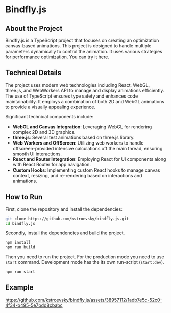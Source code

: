 # Bindfly.js

## About the Project

Bindfly.js is a TypeScript project that focuses on creating an optimization canvas-based animations. This project is designed to handle multiple parameters dynamically to control the animation. It uses various strategies for performance optimization. You can try it [here](https://bindfly.onrender.com/#/FlyingLines-AddByClick).

## Technical Details

The project uses modern web technologies including React, WebGL, three.js, and WebWorkers API to manage and display animations efficiently. The use of TypeScript ensures type safety and enhances code maintainability. It employs a combination of both 2D and WebGL animations to provide a visually appealing experience.

Significant technical components include:
- **WebGL and Canvas Integration**: Leveraging WebGL for rendering complex 2D and 3D graphics.
- **three.js**: Several test animations based on three.js library. 
- **Web Workers and OffScreen**: Utilizing web workers to handle offscreen-provided intensive calculations off the main thread, ensuring smooth UI interactions.
- **React and Router Integration**: Employing React for UI components along with React Router for app navigation.
- **Custom Hooks**: Implementing custom React hooks to manage canvas context, resizing, and re-rendering based on interactions and animations.

## How to Run

First, clone the repository and install the dependencies:
```bash
git clone https://github.com/kstroevsky/bindfly.js.git
cd bindfly.js
```

Secondly, install the dependencies and build the project.
```bash
npm install
npm run build
```

Then you need to run the project. For the production mode you need to use `start` command. Development mode has the its own run-script (`start:dev`).
```bash
npm run start
```

## Example

https://github.com/kstroevsky/bindfly.js/assets/38957112/1adb7e5c-52c0-4f34-b495-5e7bdd8cbabc
